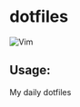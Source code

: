 # dotfiles
![Vim](https://img.shields.io/badge/VIM-%2311AB00.svg?style=for-the-badge&logo=vim&logoColor=white)

## Usage:
My daily dotfiles
